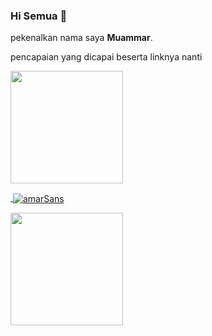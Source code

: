 ### Hi Semua 👋

pekenalkan nama saya **Muammar**.

pencapaian yang dicapai beserta linknya nanti
<p align="left">
<a href="https://github.com/amarSans">
  <img height="180em" src="https://github-readme-stats-eight-theta.vercel.app/api?username=amarSans&show_icons=true&theme=algolia&include_all_commits=true&count_private=true"/>
  <p>&nbsp;<img align="center" src="https://github-readme-stats.vercel.app/api?username=amarSans&show_icons=true&locale=en" alt="amarSans" /></p>
  <img height="180em" src="https://github-readme-stats-eight-theta.vercel.app/api/top-langs/?username=amarSans&layout=compact&langs_count=8&theme=algolia"/>
</a>
</p>

